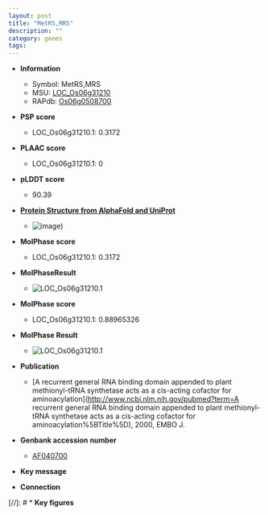 ```yaml
---
layout: post
title: "MetRS,MRS"
description: ""
category: genes
tags: 
---
```


* **Information**  
    + Symbol: MetRS,MRS  
    + MSU: [LOC_Os06g31210](http://rice.plantbiology.msu.edu/cgi-bin/ORF_infopage.cgi?orf=LOC_Os06g31210)  
    + RAPdb: [Os06g0508700](http://rapdb.dna.affrc.go.jp/viewer/gbrowse_details/irgsp1?name=Os06g0508700)  

* **PSP score**  
    + LOC_Os06g31210.1: 0.3172 

* **PLAAC score**  
    + LOC_Os06g31210.1: 0 

* **pLDDT score**
    + 90.39

* **[Protein Structure from AlphaFold and UniProt](https://www.uniprot.org/uniprotkb/Q9ZTS1/entry#structure)**
    + ![image](https://ricepsp.github.io/images/Q9/AF-Q9ZTS1-F1.png))

* **MolPhase score**
    + LOC_Os06g31210.1: 0.3172

* **MolPhaseResult**
    + ![LOC_Os06g31210.1](https://ricepsp.github.io/pictures/LOC_Os06g/LOC_Os06g31210.1.png)

* **MolPhase score**
    + LOC_Os06g31210.1: 0.88965326

* **MolPhase Result**
    + ![LOC_Os06g31210.1](https://304243504.github.io/Pictures/LOC_Os06g/LOC_Os06g31210.1.png)

* **Publication**  
    + [A recurrent general RNA binding domain appended to plant methionyl-tRNA synthetase acts as a cis-acting cofactor for aminoacylation](http://www.ncbi.nlm.nih.gov/pubmed?term=A recurrent general RNA binding domain appended to plant methionyl-tRNA synthetase acts as a cis-acting cofactor for aminoacylation%5BTitle%5D), 2000, EMBO J.

* **Genbank accession number**  
    + [AF040700](http://www.ncbi.nlm.nih.gov/nuccore/AF040700)

* **Key message**  

* **Connection**  

[//]: # * **Key figures**  


